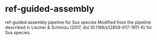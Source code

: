 # ref-guided-assembly
ref-guided assembly pipeline for Sus species
Modified from the pipeline described in Lischer & Schmizu (2017, doi:10.1186/s12859-017-1911-6) for Sus species.
